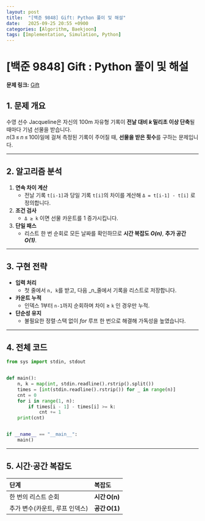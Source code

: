 ```yaml
---
layout: post
title:  "[백준 9848] Gift: Python 풀이 및 해설"
date:   2025-09-25 20:55 +0900
categories: [Algorithm, Baekjoon]
tags: [Implementation, Simulation, Python]
---
```


# [백준 9848] Gift : Python 풀이 및 해설

**문제 링크:** [Gift](https://www.acmicpc.net/problem/9848)

## 1. 문제 개요

수영 선수 Jacqueline은 자신의 100m 자유형 기록이 **전날 대비 _k_ 밀리초 이상 단축**될 때마다 기념 선물을 받습니다.  
_n_(3 ≤ _n_ ≤ 100)일에 걸쳐 측정된 기록이 주어질 때, **선물을 받은 횟수**를 구하는 문제입니다.

---

## 2. 알고리즘 분석

1. **연속 차이 계산**  
   - 전날 기록 `t[i‑1]`과 당일 기록 `t[i]`의 차이를 계산해 `Δ = t[i-1] - t[i]` 로 정의합니다.  
2. **조건 검사**  
   - `Δ ≥ k` 이면 선물 카운트를 1 증가시킵니다.  
3. **단일 패스**  
   - 리스트 한 번 순회로 모든 날짜를 확인하므로 **시간 복잡도 _O(n)_**, **추가 공간 _O(1)_**.

---

## 3. 구현 전략

- **입력 처리**  
  - 첫 줄에서 `n, k`를 받고, 다음 _n_줄에서 기록을 리스트로 저장합니다.  
- **카운트 누적**  
  - 인덱스 1부터 `n‑1`까지 순회하며 차이 ≥ `k` 인 경우만 누적.  
- **단순성 유지**  
  - 불필요한 정렬·스택 없이 _for_ 루프 한 번으로 해결해 가독성을 높였습니다.

---

## 4. 전체 코드

```python
from sys import stdin, stdout


def main():
    n, k = map(int, stdin.readline().rstrip().split())
    times = [int(stdin.readline().rstrip()) for _ in range(n)]
    cnt = 0
    for i in range(1, n):
        if times[i - 1] - times[i] >= k:
            cnt += 1
    print(cnt)


if __name__ == "__main__":
    main()
```

---

## 5. 시간·공간 복잡도

| 단계 | 복잡도 |
|:---|:---|
| 한 번의 리스트 순회 | **시간 O(n)** |
| 추가 변수(카운트, 루프 인덱스) | **공간 O(1)** |

